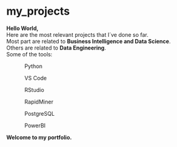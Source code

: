 # my_projects
**Hello World,**<br/>
Here are the most relevant projects that I´ve done so far.<br/>
Most part are related to **Business Intelligence and Data Science**.<br/>
Others are related to **Data Engineering**.<br/>
Some of the tools:
<ol>
<ul>Python</ul>
<ul>VS Code</ul>
<ul>RStudio</ul>
<ul>RapidMiner</ul>
<ul>PostgreSQL</ul>
<ul>PowerBI</ul>
</ol>

**Welcome to my portfolio.**
